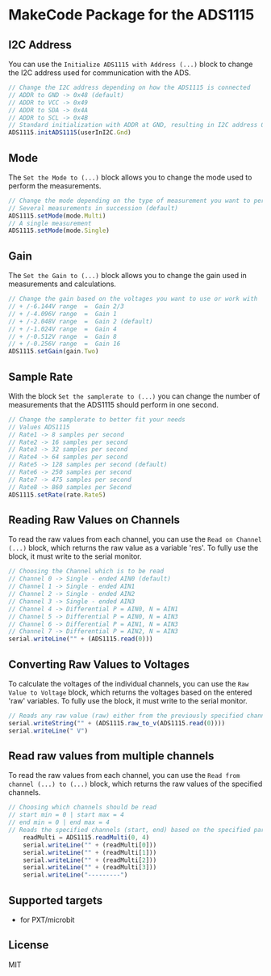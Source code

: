 # MakeCode Package for the ADS1115

## I2C Address
You can use the `Initialize ADS1115 with Address (...)` block to change the I2C address used for communication with the ADS.
```typescript
// Change the I2C address depending on how the ADS1115 is connected
// ADDR to GND -> 0x48 (default)
// ADDR to VCC -> 0x49
// ADDR to SDA -> 0x4A
// ADDR to SCL -> 0x4B
// Standard initialization with ADDR at GND, resulting in I2C address 0x48
ADS1115.initADS1115(userInI2C.Gnd)
```

## Mode
The `Set the Mode to (...)` block allows you to change the mode used to perform the measurements.
```typescript
// Change the mode depending on the type of measurement you want to perform
// Several measurements in succession (default)
ADS1115.setMode(mode.Multi)
// A single measurement
ADS1115.setMode(mode.Single)
```

## Gain
The `Set the Gain to (...)` block allows you to change the gain used in measurements and calculations.
```typescript
// Change the gain based on the voltages you want to use or work with
// + /-6.144V range  =  Gain 2/3
// + /-4.096V range  =  Gain 1
// + /-2.048V range  =  Gain 2 (default)
// + /-1.024V range  =  Gain 4
// + /-0.512V range  =  Gain 8
// + /-0.256V range  =  Gain 16
ADS1115.setGain(gain.Two)
```

## Sample Rate
With the block `Set the samplerate to (...)` you can change the number of measurements that the ADS1115 should perform in one second.
```typescript
// Change the samplerate to better fit your needs
// Values ADS1115
// Rate1 -> 8 samples per second
// Rate2 -> 16 samples per second
// Rate3 -> 32 samples per second
// Rate4 -> 64 samples per second
// Rate5 -> 128 samples per second (default)
// Rate6 -> 250 samples per second
// Rate7 -> 475 samples per second
// Rate8 -> 860 samples per Second
ADS1115.setRate(rate.Rate5)
```

## Reading Raw Values on Channels
To read the raw values from each channel, you can use the `Read on Channel (...)` block, which returns the raw value as a variable 'res'.
To fully use the block, it must write to the serial monitor.
```typescript
// Choosing the Channel which is to be read
// Channel 0 -> Single - ended AIN0 (default)
// Channel 1 -> Single - ended AIN1
// Channel 2 -> Single - ended AIN2
// Channel 3 -> Single - ended AIN3
// Channel 4 -> Differential P = AIN0, N = AIN1
// Channel 5 -> Differential P = AIN0, N = AIN3
// Channel 6 -> Differential P = AIN1, N = AIN3
// Channel 7 -> Differential P = AIN2, N = AIN3
serial.writeLine("" + (ADS1115.read(0)))
```

## Converting Raw Values to Voltages
To calculate the voltages of the individual channels, you can use the `Raw Value to Voltage` block, which returns the voltages based on the entered 'raw' variables.
To fully use the block, it must write to the serial monitor.
```typescript
// Reads any raw value (raw) either from the previously specified channel or from any other variable and converts it to voltages
serial.writeString("" + (ADS1115.raw_to_v(ADS1115.read(0))))
serial.writeLine(" V")
```

## Read raw values from multiple channels
To read the raw values from each channel, you can use the `Read from channel (...) to (...)` block, which returns the raw values of the specified channels.
```typescript
// Choosing which channels should be read
// start min = 0 | start max = 4
// end min = 0 | end max = 4
// Reads the specified channels (start, end) based on the specified parameters (0 to 4)
    readMulti = ADS1115.readMulti(0, 4)
    serial.writeLine("" + (readMulti[0]))
    serial.writeLine("" + (readMulti[1]))
    serial.writeLine("" + (readMulti[2]))
    serial.writeLine("" + (readMulti[3]))
    serial.writeLine("---------")
```

## Supported targets

* for PXT/microbit

## License

MIT
